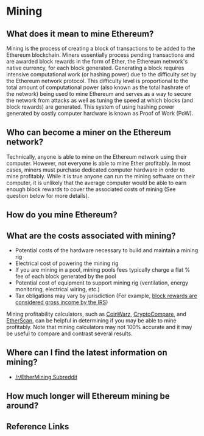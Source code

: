 # Mining

## What does it mean to mine Ethereum?
Mining is the process of creating a block of transactions to be added to the Ethereum blockchain. Miners essentially process pending transactions and are awarded block rewards in the form of Ether, the Ethereum network's native currency, for each block generated. Generating a block requires intensive computational work (or hashing power) due to the difficulty set by the Ethereum network protocol. This difficulty level is proportional to the total amount of computational power (also known as the total hashrate of the network) being used to mine Ethereum and serves as a way to secure the network from attacks as well as tuning the speed at which blocks (and block rewards) are generated. This system of using hashing power generated by costly computer hardware is known as Proof of Work (PoW). 

## Who can become a miner on the Ethereum network?
Technically, anyone is able to mine on the Ethereum network using their computer. However, not everyone is able to mine Ether profitably. In most cases, miners must purchase dedicated computer hardware in order to mine profitably. While it is true anyone can run the mining software on their computer, it is unlikely that the average computer would be able to earn enough block rewards to cover the associated costs of mining (See question below for more details).

## How do you mine Ethereum?


## What are the costs associated with mining?
* Potential costs of the hardware necessary to build and maintain a mining rig 
* Electrical cost of powering the mining rig
* If you are mining in a pool, mining pools fees typically charge a flat % fee of each block generated by the pool
* Potential cost of equipment to support mining rig (ventilation, energy monitoring, electrical wiring, etc.)
* Tax obligations may vary by jurisdiction (For example, [block rewards are considered gross income by the IRS](https://www.irs.gov/pub/irs-drop/n-14-21.pdf))

Mining profitability calculators, such as [CoinWarz](https://www.coinwarz.com/calculators/ethereum-mining-calculator), [CryptoCompare](https://www.cryptocompare.com/mining/calculator/eth), and [EtherScan](https://etherscan.io/ether-mining-calculator), can be helpful in determining if you may be able to mine profitably. Note that mining calculators may not 100% accurate and it may be useful to compare and contrast several results.

## Where can I find the latest information on mining?
* [/r/EtherMining Subreddit](https://www.reddit.com/r/EtherMining/)


## How much longer will Ethereum mining be around?


## Reference Links

